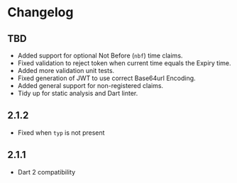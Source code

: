 # Changelog

## TBD

+ Added support for optional Not Before (`nbf`) time claims.
+ Fixed validation to reject token when current time equals the Expiry time.
+ Added more validation unit tests.
+ Fixed generation of JWT to use correct Base64url Encoding.
+ Added general support for non-registered claims.
+ Tidy up for static analysis and Dart linter.

## 2.1.2

+ Fixed when `typ` is not present

## 2.1.1

+ Dart 2 compatibility
